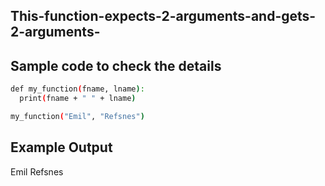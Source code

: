 ## This-function-expects-2-arguments-and-gets-2-arguments-
## Sample code to check the details 
```sh
def my_function(fname, lname):
  print(fname + " " + lname)

my_function("Emil", "Refsnes")
```
## Example Output
Emil Refsnes
